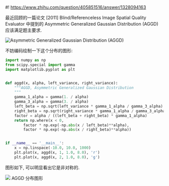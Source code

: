 #! https://www.zhihu.com/question/405851516/answer/1328094163

[comment]: <> (Answer URL: https://www.zhihu.com/question/405851516/answer/1328094163)
[comment]: <> (Question Title: 常见分布族中，有哪些非对称、在负无穷至正无穷上的连续分布？)
[comment]: <> (Author Name: 采石工)
[comment]: <> (Create Time: 2020-07-09 13:15:53)

最近回顾的一篇论文 [2011] Blind/Referenceless Image Spatial Quality Evaluator 中提到的 Asymmetric Generalized Gaussian Distribution (AGGD) 应该满足题主要求.

![Asymmetric Generalized Gaussian Distribution (AGGD)](https://pic2.zhimg.com/50/v2-05db13d98e95780ecec090cbfa9232f8_hd.jpg?source=1940ef5c)

不妨编码绘制一下这个分布的图形:

```python
import numpy as np
from scipy.special import gamma
import matplotlib.pyplot as plt


def aggd(x, alpha, left_variance, right_variance):
    """AGGD, Asymmetric Generalized Gaussian Distribution
    """
    gamma_1_alpha = gamma(1. / alpha)
    gamma_3_alpha = gamma(3. / alpha)
    left_beta = np.sqrt(left_variance * gamma_1_alpha / gamma_3_alpha)
    right_beta = np.sqrt(right_variance * gamma_1_alpha / gamma_3_alpha)
    factor = alpha / ((left_beta + right_beta) * gamma_1_alpha)
    return np.where(x < 0, 
        factor * np.exp(-np.abs(x / left_beta)**alpha),
        factor * np.exp(-np.abs(x / right_beta)**alpha))


if __name__ == '__main__':
    x = np.linspace(-10.0, 10.0, 1000)
    plt.plot(x, aggd(x, 1, 1.0, 8.0), 'r')
    plt.plot(x, aggd(x, 2, 1.0, 8.0), 'g')
```
图形如下, 可以明显看出它是非对称的.

![](https://pic1.zhimg.com/50/v2-3e0081f96d1977cd79658059170385e1_hd.jpg?source=1940ef5c)
AGGD 分布图形

